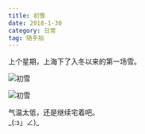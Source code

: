 ```yaml
---
title: 初雪
date: 2018-1-30
category: 日常
tag: 随手拍
---
```

上个星期，上海下了入冬以来的第一场雪。

![初雪](https://wx1.sinaimg.cn/mw690/911a69ably1fnylkekorrj21kw16ox6s.jpg)

![初雪](https://wx2.sinaimg.cn/mw690/911a69ably1fnylk0pxsnj21kw16oqv8.jpg)

气温太低，还是继续宅着吧。  
\_(:з」∠)\_
